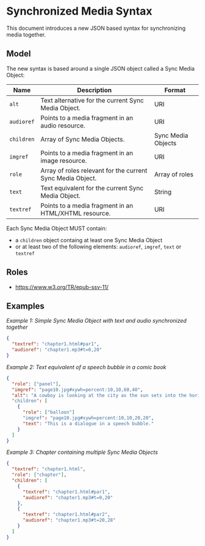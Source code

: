 # Synchronized Media Syntax

This document introduces a new JSON based syntax for synchronizing media together.

## Model

The new syntax is based around a single JSON object called a Sync Media Object:

| Name | Description | Format |
| ---- | ----------- | ------ |
| `alt` | Text alternative for the current Sync Media Object. | URI |
| `audioref` | Points to a media fragment in an audio resource. | URI |
| `children` | Array of Sync Media Objects. | Sync Media Objects |
| `imgref` | Points to a media fragment in an image resource. | URI |
| `role`     | Array of roles relevant for the current Sync Media Object. | Array of roles |
| `text`  | Text equivalent for the current Sync Media Object. | String |
| `textref`  | Points to a media fragment in an HTML/XHTML resource. | URI |

Each Sync Media Object MUST contain:

- a `children` object containg at least one Sync Media Object
- or at least two of the following elements: `audioref`, `imgref`, `text` or `textref`

## Roles

- <https://www.w3.org/TR/epub-ssv-11/>



## Examples

*Example 1: Simple Sync Media Object with text and audio synchronized together*

```json
{
  "textref": "chapter1.html#par1",
  "audioref": "chapter1.mp3#t=0,20"
}
```

*Example 2: Text equivalent of a speech bubble in a comic book*

```json
{
  "role": ["panel"],
  "imgref": "page10.jpg#xywh=percent:10,10,60,40",
  "alt": "A cowboy is looking at the city as the sun sets into the horizon."
  "children": [
    {
      "role": ["balloon"]
      "imgref": "page10.jpg#xywh=percent:10,10,20,20",
      "text": "This is a dialogue in a speech bubble."
    }
  ]
}
```


*Example 3: Chapter containing multiple Sync Media Objects*

```json
{
  "textref": "chapter1.html",
  "role": ["chapter"],
  "children": [
    {
      "textref": "chapter1.html#par1", 
      "audioref": "chapter1.mp3#t=0,20"
    },
    {
      "textref": "chapter1.html#par2", 
      "audioref": "chapter1.mp3#t=20,28"
    }
  ]
}
```